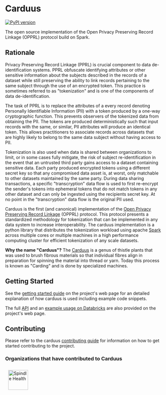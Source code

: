 # Carduus

[![PyPI version](https://badge.fury.io/py/carduus.svg)](https://badge.fury.io/py/carduus)

The open source implementation of the Open Privacy Preserving Record Linkage (OPPRL) protocol build on Spark.

## Rationale

Privacy Preserving Record Linkage (PPRL) is crucial component to data de-identification systems. PPRL obfuscate identifying attributes or other sensitive information about the subjects described in the records of a dataset while still preserving the ability to link records pertaining to the same subject through the use of an encrypted token. This practice is sometimes referred to as "tokenization" and is one of the components of data de-identification.

The task of PPRL is to replace the attributes of a every record denoting Personally Identifiable Information (PII) with a token produced by a one-way cryptographic function. This prevents observers of the tokenized data from obtaining the PII. The tokens are produced deterministically such that input records with the same, or similar, PII attributes will produce an identical token. This allows practitioners to associate records across datasets that are highly likely to belong to the same data subject without having access to PII.

Tokenization is also used when data is shared between organizations to limit, or in some cases fully mitigate, the risk of subject re-identification in the event that an untrusted third party gains access to a dataset containing sensitive data. Each party produced encrypted tokens using a different secret key so that any compromised data asset is, at worst, only matchable to other datasets maintained by the same party. During data sharing transactions, a specific "transcryption" data flow is used to first re-encrypt the sender's tokens into ephemeral tokens that do not match tokens in any other dataset and can only be ingested using the recipients secret key. At no point in the "transcryption" data flow is the original PII used.

Carduus is the first (and canonical) implementation of the [Open Privacy Preserving Record Linkage](https://spindle-health.github.io/carduus/opprl/) (OPPRL) protocol. This protocol presents a standardized methodology for tokenization that can be implemented in any data system to increase interoperability. The carduus implementation is a python library that distributes the tokenization workload using apache [Spark](https://spark.apache.org/) across multiple cores or multiple machines in a high performance computing cluster for efficient tokenization of any scale datasets.

**Why the name "Carduus"?** The [Carduus](https://en.wikipedia.org/wiki/Carduus) is a genus of thistle plants that was used to brush fibrous materials so that individual fibres align in preparation for spinning the material into thread or yarn. Today this process is known as "Carding" and is done by specialized machines.


## Getting Started

See the [getting started guide](https://spindle-health.github.io/carduus/guides/getting-started/) on the project's web page for an detailed explanation of how carduus is used including example code snippets.

The full [API](https://spindle-health.github.io/carduus/api/) and an [example usage on Databricks](https://spindle-health.github.io/carduus/databricks/) are also provided on the project's web page.

## Contributing

Please refer to the carduus [contributing guide](https://spindle-health.github.io/carduus/CONTRIBUTING/) for information on how to get started contributing to the project.

### Organizations that have contributed to Carduus

<a href="https://spindlehealth.com/">
    <img src="https://spindlehealth.com/wordmark_color_dark.png"
        alt="Spindle Health"
        style="padding: 10px; height: 64px"
    />
</a>